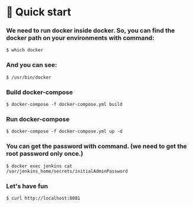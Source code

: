 # 🚀 Quick start

### We need to run docker inside docker. So, you can find the docker path on your environments with command:

    $ which docker

### And you can see:

    $ /usr/bin/docker

### Build docker-compose

    $ docker-compose -f docker-compose.yml build

### Run docker-compose

    $ docker-compose -f docker-compose.yml up -d

### You can get the password with command. (we need to get the root password only once.)

    $ docker exec jenkins cat /var/jenkins_home/secrets/initialAdminPassword

### Let's have fun

    $ curl http://localhost:8081
